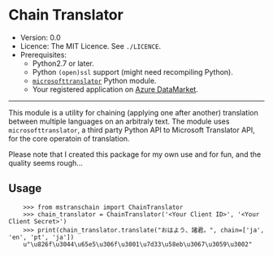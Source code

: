 Chain Translator
=========================

* Version: 0.0
* Licence: The MIT Licence. See `./LICENCE`.
* Prerequisites:
    * Python2.7 or later.
    * Python `(open)ssl` support (might need recompiling Python).
    * [`microsofttranslator`](https://github.com/openlabs/Microsoft-Translator-Python-API.git) Python module.
    * Your registered application on [Azure DataMarket](https://datamarket.azure.com/developer/applications/).

----
This module is a utility for chaining (applying one after another) translation between multiple languages on an arbitraly text.  The module uses `microsofttranslator`, a third party Python API to Microsoft Translator API, for the core operatoin of translation.

Please note that I created this package for my own use and for fun, and the quality seems rough...

## Usage

        >>> from mstranschain import ChainTranslator
        >>> chain_translator = ChainTranslator('<Your Client ID>', '<Your Client Secret>')
        >>> print(chain_translator.translate("おはよう、諸君。", chain=['ja', 'en', 'pt', 'ja'])
        u"\u826f\u3044\u65e5\u306f\u3001\u7d33\u58eb\u3067\u3059\u3002"
